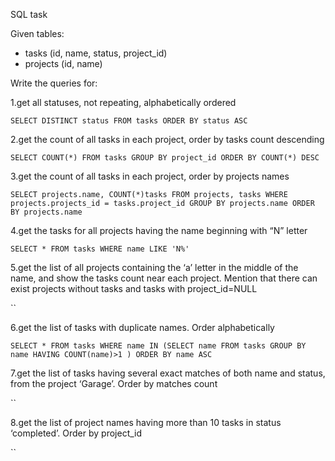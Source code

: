 SQL task

Given tables:
* tasks (id, name, status, project_id)
* projects (id, name)

Write the queries for:

1.get all statuses, not repeating, alphabetically ordered

`SELECT DISTINCT status FROM tasks ORDER BY status ASC`

2.get the count of all tasks in each project, order by tasks count descending

`SELECT COUNT(*) FROM tasks GROUP BY project_id ORDER BY COUNT(*) DESC`

3.get the count of all tasks in each project, order by projects names

`SELECT projects.name, COUNT(*)tasks FROM projects, tasks WHERE projects.projects_id = tasks.project_id GROUP BY projects.name ORDER BY projects.name`

4.get the tasks for all projects having the name beginning with “N” letter

`SELECT * FROM tasks WHERE name LIKE 'N%'`

5.get the list of all projects containing the ‘a’ letter in the middle of the name, and show the
tasks count near each project. Mention that there can exist projects without tasks and
tasks with project_id=NULL

``

6.get the list of tasks with duplicate names. Order alphabetically

`SELECT * FROM tasks WHERE name IN (SELECT name FROM tasks GROUP BY name HAVING COUNT(name)>1 ) ORDER BY name ASC`

7.get the list of tasks having several exact matches of both name and status, from the project ‘Garage’. Order by matches count

``

8.get the list of project names having more than 10 tasks in status ‘completed’. Order by project_id

``

